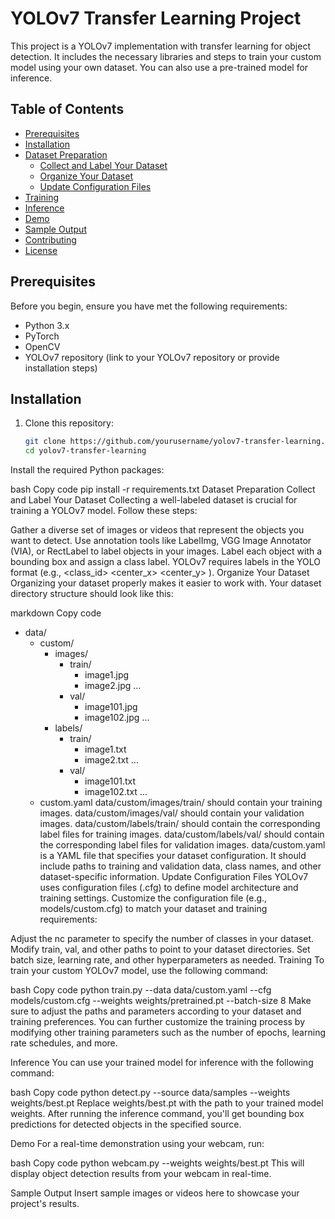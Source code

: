 # YOLOv7 Transfer Learning Project

This project is a YOLOv7 implementation with transfer learning for object detection. It includes the necessary libraries and steps to train your custom model using your own dataset. You can also use a pre-trained model for inference.

## Table of Contents

- [Prerequisites](#prerequisites)
- [Installation](#installation)
- [Dataset Preparation](#dataset-preparation)
  - [Collect and Label Your Dataset](#collect-and-label-your-dataset)
  - [Organize Your Dataset](#organize-your-dataset)
  - [Update Configuration Files](#update-configuration-files)
- [Training](#training)
- [Inference](#inference)
- [Demo](#demo)
- [Sample Output](#sample-output)
- [Contributing](#contributing)
- [License](#license)

## Prerequisites

Before you begin, ensure you have met the following requirements:

- Python 3.x
- PyTorch
- OpenCV
- YOLOv7 repository (link to your YOLOv7 repository or provide installation steps)

## Installation

1. Clone this repository:

   ```bash
   git clone https://github.com/yourusername/yolov7-transfer-learning.git
   cd yolov7-transfer-learning
Install the required Python packages:

bash
Copy code
pip install -r requirements.txt
Dataset Preparation
Collect and Label Your Dataset
Collecting a well-labeled dataset is crucial for training a YOLOv7 model. Follow these steps:

Gather a diverse set of images or videos that represent the objects you want to detect.
Use annotation tools like LabelImg, VGG Image Annotator (VIA), or RectLabel to label objects in your images.
Label each object with a bounding box and assign a class label. YOLOv7 requires labels in the YOLO format (e.g., <class_id> <center_x> <center_y> <width> <height>).
Organize Your Dataset
Organizing your dataset properly makes it easier to work with. Your dataset directory structure should look like this:

markdown
Copy code
- data/
  - custom/
    - images/
      - train/
        - image1.jpg
        - image2.jpg
        ...
      - val/
        - image101.jpg
        - image102.jpg
        ...
    - labels/
      - train/
        - image1.txt
        - image2.txt
        ...
      - val/
        - image101.txt
        - image102.txt
        ...
  - custom.yaml
data/custom/images/train/ should contain your training images.
data/custom/images/val/ should contain your validation images.
data/custom/labels/train/ should contain the corresponding label files for training images.
data/custom/labels/val/ should contain the corresponding label files for validation images.
data/custom.yaml is a YAML file that specifies your dataset configuration. It should include paths to training and validation data, class names, and other dataset-specific information.
Update Configuration Files
YOLOv7 uses configuration files (.cfg) to define model architecture and training settings. Customize the configuration file (e.g., models/custom.cfg) to match your dataset and training requirements:

Adjust the nc parameter to specify the number of classes in your dataset.
Modify train, val, and other paths to point to your dataset directories.
Set batch size, learning rate, and other hyperparameters as needed.
Training
To train your custom YOLOv7 model, use the following command:

bash
Copy code
python train.py --data data/custom.yaml --cfg models/custom.cfg --weights weights/pretrained.pt --batch-size 8
Make sure to adjust the paths and parameters according to your dataset and training preferences. You can further customize the training process by modifying other training parameters such as the number of epochs, learning rate schedules, and more.

Inference
You can use your trained model for inference with the following command:

bash
Copy code
python detect.py --source data/samples --weights weights/best.pt
Replace weights/best.pt with the path to your trained model weights. After running the inference command, you'll get bounding box predictions for detected objects in the specified source.

Demo
For a real-time demonstration using your webcam, run:

bash
Copy code
python webcam.py --weights weights/best.pt
This will display object detection results from your webcam in real-time.

Sample Output
Insert sample images or videos here to showcase your project's results.
